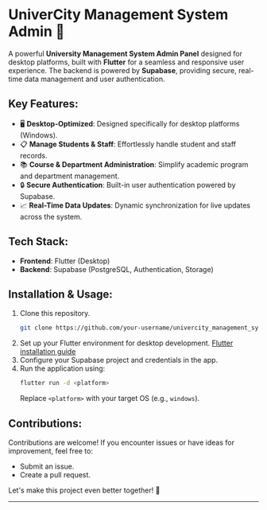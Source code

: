# UniverCity Management System Admin 🌟
A powerful **University Management System Admin Panel** designed for desktop platforms, built with **Flutter** for a seamless and responsive user experience. The backend is powered by **Supabase**, providing secure, real-time data management and user authentication.

## Key Features:
- 🖥️ **Desktop-Optimized**: Designed specifically for desktop platforms (Windows).
- 📋 **Manage Students & Staff**: Effortlessly handle student and staff records.
- 📚 **Course & Department Administration**: Simplify academic program and department management.
- 🔒 **Secure Authentication**: Built-in user authentication powered by Supabase.
- 📈 **Real-Time Data Updates**: Dynamic synchronization for live updates across the system.

## Tech Stack:
- **Frontend**: Flutter (Desktop)
- **Backend**: Supabase (PostgreSQL, Authentication, Storage)

## Installation & Usage:
1. Clone this repository.
   ```bash
   git clone https://github.com/your-username/univercity_management_system_admin.git
   ```
2. Set up your Flutter environment for desktop development. [Flutter installation guide](https://flutter.dev/docs/get-started/install)
3. Configure your Supabase project and credentials in the app.
4. Run the application using:
   ```bash
   flutter run -d <platform>
   ```
   Replace `<platform>` with your target OS (e.g., `windows`).

## Contributions:
Contributions are welcome! If you encounter issues or have ideas for improvement, feel free to:
- Submit an issue.
- Create a pull request.

Let's make this project even better together! 🚀

---

